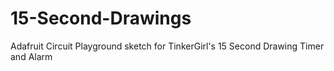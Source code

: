 # 15-Second-Drawings
Adafruit Circuit Playground sketch for TinkerGirl's 15 Second Drawing Timer and Alarm
